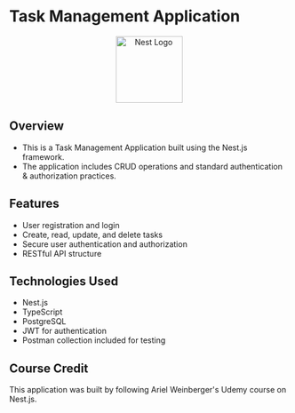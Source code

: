# Task Management Application

<p align="center">
  <a href="http://nestjs.com/" target="blank"><img src="https://nestjs.com/img/logo-small.svg" width="120" alt="Nest Logo" /></a>
</p>

[circleci-image]: https://img.shields.io/circleci/build/github/nestjs/nest/master?token=abc123def456

## Overview

- This is a Task Management Application built using the Nest.js framework.
- The application includes CRUD operations and standard authentication & authorization practices.

## Features

- User registration and login
- Create, read, update, and delete tasks
- Secure user authentication and authorization
- RESTful API structure

## Technologies Used

- Nest.js
- TypeScript
- PostgreSQL
- JWT for authentication
- Postman collection included for testing

## Course Credit

This application was built by following Ariel Weinberger's Udemy course on Nest.js.
